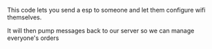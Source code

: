 
This code lets you send a esp to someone and let them configure wifi themselves.

It will then pump messages back to our server so we can manage everyone's orders
